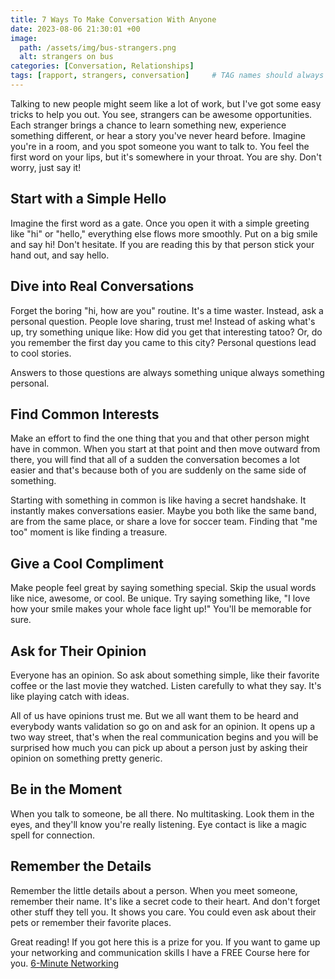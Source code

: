```yaml
---
title: 7 Ways To Make Conversation With Anyone
date: 2023-08-06 21:30:01 +00
image:
  path: /assets/img/bus-strangers.png
  alt: strangers on bus
categories: [Conversation, Relationships]
tags: [rapport, strangers, conversation]     # TAG names should always be lowercase
---
```




Talking to new people might seem like a lot of work, but I've got some easy tricks to help you out. You see, strangers can be awesome opportunities. Each stranger brings a chance to learn something new, experience something different, or hear a story you've never heard before. Imagine you're in a room, and you spot someone you want to talk to. You feel the first word on your lips, but it's somewhere in your throat. You are shy. Don't worry, just say it!

## Start with a Simple Hello

Imagine the first word as a gate. Once you open it with a simple greeting like "hi" or "hello," everything else flows more smoothly. Put on a big smile and say hi! Don't hesitate. If you are reading this by that person stick your hand out, and say hello.

## Dive into Real Conversations

Forget the boring "hi, how are you" routine. It's a time waster. Instead, ask a personal question. People love sharing, trust me! Instead of asking what's up, try something unique like: How did you get that interesting tatoo? Or, do you remember the first day you came to this city? Personal questions lead to cool stories.

Answers to those questions are always something unique always something personal. 

## Find Common Interests

Make an effort to find the one thing that you and that other person might have in common. When you start at that point and then move outward from there, you will find that all of a sudden the conversation becomes a lot easier and that's because both of you are suddenly on the same side of something. 

Starting with something in common is like having a secret handshake. It instantly makes conversations easier. Maybe you both like the same band, are from the same place, or share a love for soccer team. Finding that "me too" moment is like finding a treasure.

## Give a Cool Compliment

Make people feel great by saying something special. Skip the usual words like nice, awesome, or cool. Be unique. Try saying something like, "I love how your smile makes your whole face light up!" You'll be memorable for sure.

## Ask for Their Opinion

Everyone has an opinion. So ask about something simple, like their favorite coffee or the last movie they watched. Listen carefully to what they say. It's like playing catch with ideas.

All of us have opinions trust me. But we all want them to be heard and everybody wants validation so go on and ask for an opinion. It opens up a two way street, that's when the real communication begins and you will be surprised how much you can pick up about a person just by asking their opinion on something pretty generic.

## Be in the Moment

When you talk to someone, be all there. No multitasking. Look them in the eyes, and they'll know you're really listening. Eye contact is like a magic spell for connection.

## Remember the Details

Remember the little details about a person. When you meet someone, remember their name. It's like a secret code to their heart. And don't forget other stuff they tell you. It shows you care. You could even ask about their pets or remember their favorite places.

Great reading! If you got here this is a prize for you. If you want to game up your networking and communication skills I have a FREE Course here for you. [6-Minute Networking](https://courses.jordanharbinger.com/courses/6-minute-networking)
